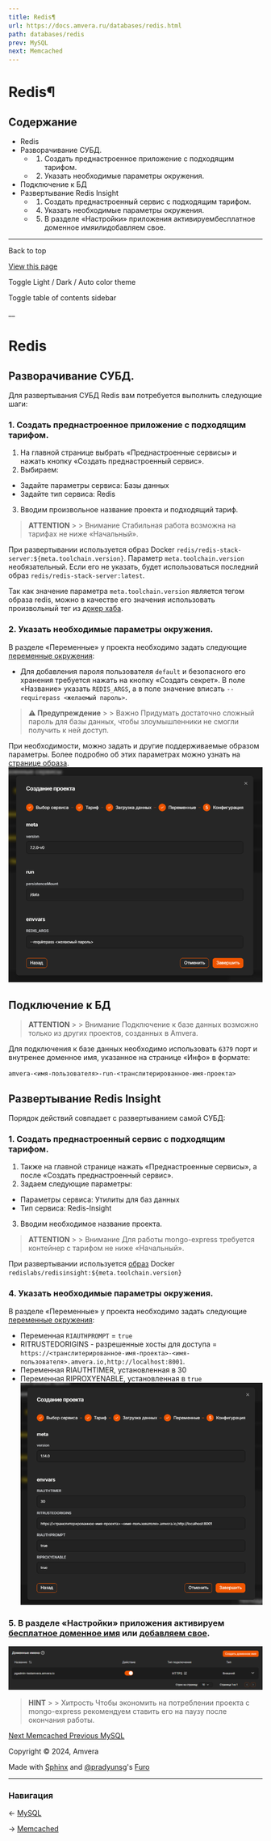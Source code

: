 ```yaml
---
title: Redis¶
url: https://docs.amvera.ru/databases/redis.html
path: databases/redis
prev: MySQL
next: Memcached
---
```


# Redis¶

## Содержание

- Redis
- Разворачивание СУБД.
  - 1. Создать преднастроенное приложение с подходящим тарифом.
  - 2. Указать необходимые параметры окружения.
- Подключение к БД
- Развертывание Redis Insight
  - 1. Создать преднастроенный сервис с подходящим тарифом.
  - 4. Указать необходимые параметры окружения.
  - 5. В разделе «Настройки» приложения активируембесплатное доменное имяилидобавляем свое.

---

Back to top

[ View this page ](<../_sources/databases/redis.md.txt> "View this page")

Toggle Light / Dark / Auto color theme

Toggle table of contents sidebar

__

# Redis

## Разворачивание СУБД.

Для развертывания СУБД Redis вам потребуется выполнить следующие шаги:

### 1\. Создать преднастроенное приложение с подходящим тарифом.
1. На главной странице выбрать «Преднастроенные сервисы» и нажать кнопку «Создать преднастроенный сервис».
2. Выбираем:
* Задайте параметры сервиса: Базы данных
* Задайте тип сервиса: Redis
3. Вводим произвольное название проекта и подходящий тариф.

> **ATTENTION** > > Внимание Стабильная работа возможна на тарифах не ниже «Начальный». 

При развертывании используется образ Docker ``redis/redis-stack-server:${meta.toolchain.version}``. Параметр ``meta.toolchain.version`` необязательный. Если его не указать, будет использоваться последний образ ``redis/redis-stack-server:latest``.

Так как значение параметра ``meta.toolchain.version`` является тегом образа redis, можно в качестве его значения использовать произвольный тег из [докер хаба](<https://hub.docker.com/r/redis/redis-stack-server/tags>).

### 2\. Указать необходимые параметры окружения.

В разделе «Переменные» у проекта необходимо задать следующие [переменные окружения](<../applications/configuration/variables.html>):
* Для добавления пароля пользователя ``default`` и безопасного его хранения требуется нажать на кнопку «Создать секрет». В поле «Название» указать ``REDIS_ARGS``, а в поле значение вписать ``--requirepass <желаемый пароль>``.

> **⚠️ Предупреждение** > > Важно Придумать достаточно сложный пароль для базы данных, чтобы злоумышленники не смогли получить к ней доступ. 

При необходимости, можно задать и другие поддерживаемые образом параметры. Более подробно об этих параметрах можно узнать на [странице образа](<https://hub.docker.com/r/redis/redis-stack-server>). ![mongo](images/redis_envvars.png)

## Подключение к БД

> **ATTENTION** > > Внимание Подключение к базе данных возможно только из других проектов, созданных в Amvera. 

Для подключения к базе данных необходимо использовать ``6379`` порт и внутренее доменное имя, указанное на странице «Инфо» в формате:

``amvera-<имя-пользователя>-run-<транслитерированное-имя-проекта>``

## Развертывание Redis Insight

Порядок действий совпадает с развертыванием самой СУБД:

### 1\. Создать преднастроенный сервис с подходящим тарифом.
1. Также на главной странице нажать «Преднастроенные сервисы», а после «Создать преднастроенный сервис».
2. Задаем следующие параметры:
* Параметры сервиса: Утилиты для баз данных
* Тип сервиса: Redis-Insight
3. Вводим необходимое название проекта.

> **ATTENTION** > > Внимание Для работы mongo-express требуется контейнер с тарифом не ниже «Начальный». 

При развертывании используется [образ](<https://hub.docker.com/r/redislabs/redisinsight>) Docker ``redislabs/redisinsight:${meta.toolchain.version}``

### 4\. Указать необходимые параметры окружения.

В разделе «Переменные» у проекта необходимо задать следующие [переменные окружения](<../applications/configuration/variables.html>):
* Переменная ``RIAUTHPROMPT`` = ``true``
* RITRUSTEDORIGINS - разрешенные хосты для доступа = ``https://<транслитерированное-имя-проекта>-<имя-пользователя>.amvera.io,http://localhost:8001``.
* Переменная RIAUTHTIMER, установленная в 30
* Переменная RIPROXYENABLE, установленная в ``true`` ![redis-insight](images/redis-insight.png)

### 5\. В разделе «Настройки» приложения активируем [бесплатное доменное имя](<../applications/configuration/network.html#бесплатное-доменное-имя-амвера>) или [добавляем свое](<../applications/configuration/network.html#свое-доменное-имя>).

![db_create](images/pgadmin_domain_2.png)

> **HINT** > > Хитрость Чтобы экономить на потреблении проекта с mongo-express рекомендуем ставить его на паузу после окончания работы. 

[ Next Memcached ](<memcached.html>) [ Previous MySQL ](<mysql.html>)

Copyright © 2024, Amvera 

Made with [Sphinx](<https://www.sphinx-doc.org/>) and [@pradyunsg](<https://pradyunsg.me>)'s [Furo](<https://github.com/pradyunsg/furo>)


---

### Навигация

← [MySQL](https://docs.amvera.ru/mysql.html)

→ [Memcached](https://docs.amvera.ru/memcached.html)
